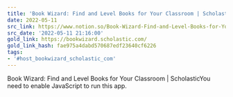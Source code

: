 ```yaml
---
title: 'Book Wizard: Find and Level Books for Your Classroom | Scholastic'
date: 2022-05-11
src_link: https://www.notion.so/Book-Wizard-Find-and-Level-Books-for-Your-Classroom-Scholastic-e11bc17e7ba442858d1e1f5c982fa1ea
src_date: '2022-05-11 21:16:00'
gold_link: https://bookwizard.scholastic.com/
gold_link_hash: fae975a4dabd570687edf23640cf6226
tags:
- '#host_bookwizard_scholastic_com'
---
```


Book Wizard: Find and Level Books for Your Classroom | ScholasticYou need to enable JavaScript to run this app.